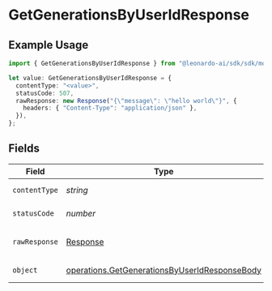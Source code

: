 # GetGenerationsByUserIdResponse

## Example Usage

```typescript
import { GetGenerationsByUserIdResponse } from "@leonardo-ai/sdk/sdk/models/operations";

let value: GetGenerationsByUserIdResponse = {
  contentType: "<value>",
  statusCode: 507,
  rawResponse: new Response("{\"message\": \"hello world\"}", {
    headers: { "Content-Type": "application/json" },
  }),
};
```

## Fields

| Field                                                                                                                 | Type                                                                                                                  | Required                                                                                                              | Description                                                                                                           |
| --------------------------------------------------------------------------------------------------------------------- | --------------------------------------------------------------------------------------------------------------------- | --------------------------------------------------------------------------------------------------------------------- | --------------------------------------------------------------------------------------------------------------------- |
| `contentType`                                                                                                         | *string*                                                                                                              | :heavy_check_mark:                                                                                                    | HTTP response content type for this operation                                                                         |
| `statusCode`                                                                                                          | *number*                                                                                                              | :heavy_check_mark:                                                                                                    | HTTP response status code for this operation                                                                          |
| `rawResponse`                                                                                                         | [Response](https://developer.mozilla.org/en-US/docs/Web/API/Response)                                                 | :heavy_check_mark:                                                                                                    | Raw HTTP response; suitable for custom response parsing                                                               |
| `object`                                                                                                              | [operations.GetGenerationsByUserIdResponseBody](../../../sdk/models/operations/getgenerationsbyuseridresponsebody.md) | :heavy_minus_sign:                                                                                                    | Responses for GET /generations/user/{userId}                                                                          |